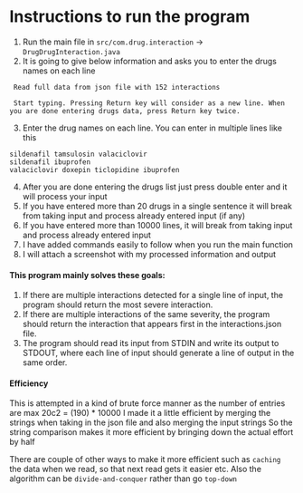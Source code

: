 # Instructions to run the program

1. Run the main file in `src/com.drug.interaction` -> `DrugDrugInteraction.java`
2. It is going to give below information and asks you to enter the drugs names on each line

```
 Read full data from json file with 152 interactions

 Start typing. Pressing Return key will consider as a new line. When you are done entering drugs data, press Return key twice.
```
3. Enter the drug names on each line. You can enter in multiple lines like this

```
sildenafil tamsulosin valaciclovir
sildenafil ibuprofen
valaciclovir doxepin ticlopidine ibuprofen
```
4. After you are done entering the drugs list just press double enter and it will process your input
5. If you have entered more than 20 drugs in a single sentence it will break from taking input and process already entered input (if any)
6. If you have entered more than 10000 lines, it will break from taking input and process already entered input
7. I have added commands easily to follow when you run the main function
8. I will attach a screenshot with my processed information and output

#### This program mainly solves these goals:
1. If there are multiple interactions detected for a single line of input, the program should return the most
severe interaction. 
2. If there are multiple interactions of the same severity, the program should return the
interaction that appears first in the interactions.json file.
3. The program should read its input from STDIN and write its output to STDOUT, where each line of input
should generate a line of output in the same order.

#### Efficiency
This is attempted in a kind of brute force manner as the number of entries are max 20c2 = (190) * 10000
I made it a little efficient by merging the strings when taking in the json file and also merging the input strings
So the string comparison makes it more efficient by bringing down the actual effort by half

There are couple of other ways to make it more efficient such as `caching` the data when we read, so that next read gets it easier etc.
Also the algorithm can be `divide-and-conquer` rather than go `top-down`
